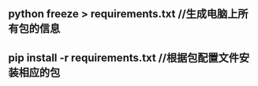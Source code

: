 ## python freeze > requirements.txt //生成电脑上所有包的信息

## pip install -r requirements.txt  //根据包配置文件安装相应的包

